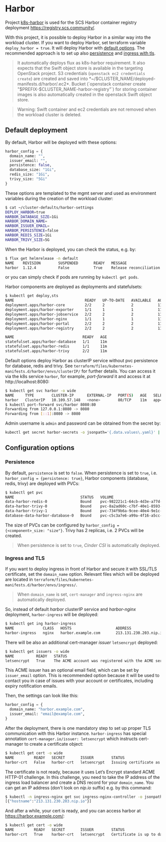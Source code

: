 # Harbor

Project [k8s-harbor](https://github.com/SovereignCloudStack/k8s-harbor) is used for the SCS Harbor
container registry deployment https://registry.scs.community/.

With this project, it is possible to deploy Harbor in a similar way into the workload cluster.
If you want to deploy Harbor, set terraform variable `deploy_harbor = true`. It will deploy
Harbor with [default options](#default-deployment). The recommended approach is to
set up also [persistence](#persistence) and [ingress with tls](#ingress-and-tls).

> It automatically deploys flux as k8s-harbor requirement.
> It also expects that the Swift object store is available in the targeting OpenStack project. S3 credentials
> (`openstack ec2 credentials create`) are created and saved into *~/$CLUSTER_NAME/deployed-manifests.d/harbor/.ec2*.
> Bucket (`openstack container create "$PREFIX-$CLUSTER_NAME-harbor-registry"`) for storing container images
> is also automatically created in the openstack Swift object store.

> Warning: Swift container and ec2 credentials are not removed when the workload cluster is deleted.

## Default deployment

By default, Harbor will be deployed with these options:
```terraform
harbor_config = {
  domain_name: "",
  issuer_email: "",
  persistence: false,
  database_size: "1Gi",
  redis_size: "1Gi",
  trivy_size: "5Gi"
}
```

These options are templated to the mgmt server and used as environment variables
during the creation of the workload cluster:
```bash
$ cat ~/cluster-defaults/harbor-settings
DEPLOY_HARBOR=true
HARBOR_DATABASE_SIZE=1Gi
HARBOR_DOMAIN_NAME=
HARBOR_ISSUER_EMAIL=
HARBOR_PERSISTENCE=false
HARBOR_REDIS_SIZE=1Gi
HARBOR_TRIVY_SIZE=5G
```

When the Harbor is deployed, you can check the status, e.g. by:
```bash
$ flux get helmrelease -n default
NAME    REVISION        SUSPENDED       READY   MESSAGE                          
harbor  1.12.4          False           True    Release reconciliation succeeded
```
or you can simply check if pods are running by `kubectl get pods`.

Harbor components are deployed as deployments and statefulsets:
```bash
$ kubectl get deploy,sts
NAME                                READY   UP-TO-DATE   AVAILABLE   AGE
deployment.apps/harbor-core         2/2     2            2           11m
deployment.apps/harbor-exporter     1/1     1            1           11m
deployment.apps/harbor-jobservice   2/2     2            2           11m
deployment.apps/harbor-nginx        1/1     1            1           11m
deployment.apps/harbor-portal       2/2     2            2           11m
deployment.apps/harbor-registry     2/2     2            2           11m

NAME                               READY   AGE
statefulset.apps/harbor-database   1/1     11m
statefulset.apps/harbor-redis      1/1     11m
statefulset.apps/harbor-trivy      2/2     11m
```

Default options deploy Harbor as clusterIP service without pvc persistence for database, redis and trivy.
See `terraform/files/kubernetes-manifests.d/harbor/envs/clusterIP/` for further details.
You can access it via the k8s service `harbor`, for example, *port-forward* it and access it at http://localhost:8080:
```bash
$ kubectl get svc harbor -o wide
NAME     TYPE        CLUSTER-IP      EXTERNAL-IP   PORT(S)   AGE   SELECTOR
harbor   ClusterIP   10.109.57.148   <none>        80/TCP    11m   app=harbor,component=nginx,release=harbor
$ kubectl port-forward svc/harbor 8080:80
Forwarding from 127.0.0.1:8080 -> 8080
Forwarding from [::1]:8080 -> 8080
```

Admin username is `admin` and password can be obtained from the secret by:
```bash
kubectl get secret harbor-secrets -o jsonpath='{.data.values\.yaml}' | base64 -d | yq .harborAdminPassword
```

## Configuration options

### Persistence

By default, `persistence` is set to `false`.
When persistence is set to `true`, i.e. `harbor_config = {persistence: true}`,
Harbor components (database, redis, trivy) are deployed with PVCs:
```bash
$ kubectl get pvc
NAME                              STATUS   VOLUME                                     CAPACITY   ACCESS MODES   STORAGECLASS     AGE
data-harbor-redis-0               Bound    pvc-982221c1-64cb-4d3e-a77d-1db5b4429a69   1Gi        RWO            cinder-default   6m12s
data-harbor-trivy-0               Bound    pvc-8a2ad60c-c7bf-40e1-8593-0d00b3d40b4f   5Gi        RWO            cinder-default   6m12s
data-harbor-trivy-1               Bound    pvc-734f9b6a-9cee-40e4-9e1c-b959d9f7b7cf   5Gi        RWO            cinder-default   5m11s
database-data-harbor-database-0   Bound    pvc-c5c3a7e6-a99a-4f16-a5cc-792e9b3665d8   1Gi        RWO            cinder-default   6m12s
```
The size of PVCs can be configured by `harbor_config = {<component>_size: "size"}`.
Trivy has 2 replicas, i.e. 2 PVCs will be created.

> When persistence is set to `true`, *Cinder CSI* is automatically deployed.

### Ingress and TLS

If you want to deploy ingress in front of Harbor and secure it with SSL/TLS certificate, set the `domain_name` option.
Relevant files which will be deployed are located in `terraform/files/kubernetes-manifests.d/harbor/envs/ingress/`.

> When `domain_name` is set, `cert-manager` and `ingress-nginx` are automatically deployed.

So, instead of default *harbor* clusterIP service and *harbor-nginx* deployment, `harbor-ingress` will be deployed:
```bash
$ kubectl get ing harbor-ingress
NAME             CLASS   HOSTS                    ADDRESS                  PORTS     AGE
harbor-ingress   nginx   harbor.example.com       213.131.230.203.nip.io   80, 443   13m
```
There will be also an additional cert-manager *issuer* `letsencrypt` deployed:
```bash
$ kubectl get issuers -o wide
NAME          READY   STATUS                                                 AGE
letsencrypt   True    The ACME account was registered with the ACME server   13m
```
This ACME issuer has an optional email field, which can be set by `issuer_email` option.
This is recommended option because it will be used to contact you in case of issues with your account or certificates,
including expiry notification emails.

Then, the settings can look like this:
```terraform
harbor_config = {
  domain_name: "harbor.example.com",
  issuer_email: "email@example.com",
}
```

After the deployment, there is one mandatory step to set up proper TLS communication with this Harbor instance.
`harbor-ingress` has special annotation `cert-manager.io/issuer: letsencrypt` which instructs cert-manager
to create a certificate object:
```bash
$ kubectl get cert -o wide
NAME         READY   SECRET       ISSUER        STATUS                                         AGE
harbor-crt   False   harbor-crt   letsencrypt   Issuing certificate as Secret does not exist   13m
```
The certificate is not ready, because it uses Let’s Encrypt standard ACME HTTP-01 challenge.
In this challenge, you need to take the IP address of the ingress load balancer and create a DNS record
for your `domain_name`. You can get an IP address (don't look on *nip.io* suffix) e.g. by this command:
```bash
$ kubectl -n ingress-nginx get svc ingress-nginx-controller -o jsonpath='{.status.loadBalancer.ingress}'
[{"hostname":"213.131.230.203.nip.io"}]
```
And after a while, your cert is ready, and you can access harbor at https://harbor.example.com/:
```bash
$ kubectl get cert -o wide
NAME         READY   SECRET       ISSUER        STATUS                                          AGE
harbor-crt   True    harbor-crt   letsencrypt   Certificate is up to date and has not expired   18m
```
